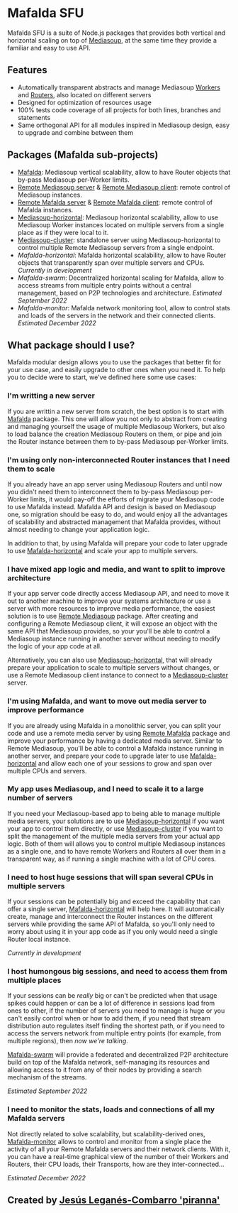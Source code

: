 # Mafalda SFU

Mafalda SFU is a suite of Node.js packages that provides both vertical and
horizontal scaling on top of [Mediasoup](https://mediasoup.org/), at the same
time they provide a familiar and easy to use API.

## Features

- Automatically transparent abstracts and manage Mediasoup
  [Workers](https://mediasoup.org/documentation/v3/mediasoup/api/#Worker) and
  [Routers](https://mediasoup.org/documentation/v3/mediasoup/api/#Router), also
  located on different servers
- Designed for optimization of resources usage
- 100% tests code coverage of all projects for both lines, branches and
  statements
- Same orthogonal API for all modules inspired in Mediasoup design, easy to
  upgrade and combine between them

## Packages (Mafalda sub-projects)

- [Mafalda](): Mediasoup vertical scalability, allow to have Router objects that
  by-pass Mediasoup per-Worker limits.
- [Remote Mediasoup server]() & [Remote Mediasoup client](): remote control of
  Mediasoup instances.
- [Remote Mafalda server]() & [Remote Mafalda client](): remote control of
  Mafalda instances.
- [Mediasoup-horizontal](): Mediasoup horizontal scalability, allow to use
  Mediasoup Worker instances located on multiple servers from a single place as
  if they were local to it.
- [Mediasoup-cluster](): standalone server using Mediasoup-horizontal to control
  multiple Remote Mediasoup servers from a single endpoint.
- *Mafalda-horizontal*: Mafalda horizontal scalability, allow to have Router
  objects that transparently span over multiple servers and CPUs.
  _Currently in development_
- *Mafalda-swarm*: Decentralized horizontal scaling for Mafalda, allow to access
  streams from multiple entry points without a central management, based on P2P
  technologies and architecture. _Estimated September 2022_
- *Mafalda-monitor*: Mafalda network monitoring tool, allow to control stats and
  loads of the servers in the network and their connected clients.
  _Estimated December 2022_

## What package should I use?

Mafalda modular design allows you to use the packages that better fit for your
use case, and easily upgrade to other ones when you need it. To help you to
decide were to start, we've defined here some use cases:

### I'm writting a new server

If you are writtin a new server from scratch, the best option is to start with
[Mafalda]() package. This one will allow you not only to abstract from creating
and managing yourself the usage of multiple Mediasoup Workers, but also to load
balance the creation Mediasoup Routers on them, or pipe and join the Router
instance between them to by-pass Mediasoup per-Worker limits.

### I'm using only non-interconnected Router instances that I need them to scale

If you already have an app server using Mediasoup Routers and until now you
didn't need them to interconnect them to by-pass Mediasoup per-Worker limits, it
would pay-off the efforts of migrate your Mediasoup code to use Mafalda instead.
Mafalda API and design is based on Mediasoup one, so migration should be easy to
do, and would enjoy all the advantages of scalability and abstracted management
that Mafalda provides, without almost needing to change your application logic.

In addition to that, by using Mafalda will prepare your code to later upgrade to
use [Mafalda-horizontal]() and scale your app to multiple servers.

### I have mixed app logic and media, and want to split to improve architecture

If your app server code directly access Mediasoup API, and need to move it out
to another machine to improve your systems architecture or use a server with
more resources to improve media performance, the easiest solution is to use
[Remote Mediasoup]() package. After creating and configuring a Remote Mediasoup
client, it will expose an object with the same API that Mediasoup provides, so
your you'll be able to control a Mediasoup instance running in another server
without needing to modify the logic of your app code at all.

Alternatively, you can also use [Mediasoup-horizontal](), that will already
prepare your application to scale to multiple servers without changes, or use a
Remote Mediasoup client instance to connect to a [Mediasoup-cluster]() server.

### I'm using Mafalda, and want to move out media server to improve performance

If you are already using Mafalda in a monolithic server, you can split your code
and use a remote media server by using [Remote Mafalda]() package and improve
your performance by having a dedicated media server. Similar to Remote
Mediasoup, you'll be able to control a Mafalda instance running in another
server, and prepare your code to upgrade later to use [Mafalda-horizontal]() and
allow each one of your sessions to grow and span over multiple CPUs and servers.

### My app uses Mediasoup, and I need to scale it to a large number of servers

If you need your Mediasoup-based app to being able to manage multiple media
servers, your solutions are to use [Mediasoup-horizontal]() if you want your app
to control them directly, or use [Mediasoup-cluster]() if you want to split the
management of the multiple media servers from your actual app logic. Both of
them will allows you to control multiple Mediasoup instances as a single one,
and to have remote Workers and Routers all over them in a transparent way, as if
running a single machine with a lot of CPU cores.

### I need to host huge sessions that will span several CPUs in multiple servers

If your sessions can be potentially big and exceed the capability that can offer
a single server, [Mafalda-horizontal]() will help here. It will automatically
create, manage and interconnect the Router instances on the different servers
while providing the same API of Mafalda, so you'll only need to worry about
using it in your app code as if you only would need a single Router local
instance.

_Currently in development_

### I host humongous big sessions, and need to access them from multiple places

If your sessions can be *really* big or can't be predicted when that usage
spikes could happen or can be a lot of difference in sessions load from ones to
other, if the number of servers you need to manage is huge or you can't easily
control when or how to add them, if you need that stream distribution auto
regulates itself finding the shortest path, or if you need to access the servers
network from multiple entry points (for example, from multiple regions), then
*now we're talking*.

[Mafalda-swarm]() will provide a federated and decentralized P2P architecture
build on top of the Mafalda network, self-managing its resources and allowing
access to it from any of their nodes by providing a search mechanism of the
streams.

_Estimated September 2022_

### I need to monitor the stats, loads and connections of all my Mafalda servers

Not directly related to solve scalability, but scalability-derived ones,
[Mafalda-monitor]() allows to control and monitor from a single place the
activity of all your Remote Mafalda servers and their network clients. With it,
you can have a real-time graphical view of the number of their Workers and
Routers, their CPU loads, their Transports, how are they inter-connected...

_Estimated December 2022_

## Created by [Jesús Leganés-Combarro 'piranna'](https://piranna.github.io/)
